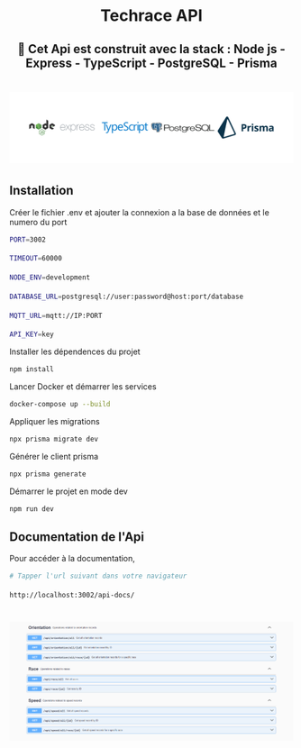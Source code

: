 <h1 align="center"><strong>Techrace API</strong></h1>

<div align="center"><h2>🚀 Cet Api est construit avec la stack : Node js - Express - TypeScript - PostgreSQL - Prisma </h2></div>

<h1 align="center">

![](./docs/readme/stack.png)

</h1>

## Installation

Créer le fichier .env et ajouter la connexion a la base de données et le numero du port

```sh
PORT=3002

TIMEOUT=60000

NODE_ENV=development

DATABASE_URL=postgresql://user:password@host:port/database

MQTT_URL=mqtt://IP:PORT

API_KEY=key
```

Installer les dépendences du projet

```sh
npm install
```

Lancer Docker et démarrer les services

```sh
docker-compose up --build
```

Appliquer les migrations

```sh
npx prisma migrate dev
```

Générer le client prisma

```sh
npx prisma generate
```

Démarrer le projet en mode dev

```sh
npm run dev
```

## Documentation de l'Api

Pour accéder à la documentation,

```sh
# Tapper l'url suivant dans votre navigateur

http://localhost:3002/api-docs/
```

<h1 align="center">

![](./docs/readme/swagger.png)

</h1>
